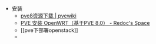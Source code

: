 - 安装
	- [pve8资源下载 | pvewiki](https://www.pvewiki.com/zh/home/pve/pve8%E8%B5%84%E6%BA%90%E4%B8%8B%E8%BD%BD)
	- [PVE 安装 OpenWRT（基于PVE 8.0） - Redoc's Space](https://www.redoc.top/article/1173-PVE%20%E5%AE%89%E8%A3%85%20OpenWRT%EF%BC%88%E5%9F%BA%E4%BA%8EPVE%208.0%EF%BC%89)
	- [[pve下部署openstack]]
	-